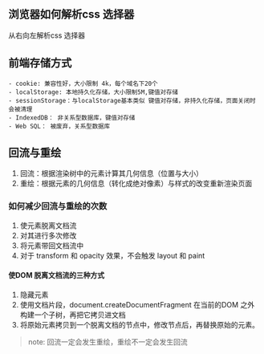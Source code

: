 ## 浏览器如何解析css 选择器
从右向左解析css 选择器

## 前端存储方式
	- cookie: 兼容性好，大小限制 4k，每个域名下20个
	- localStorage: 本地持久化存储，大小限制5M,键值对存储
	- sessionStorage：与localStorage基本类似 键值对存储，非持久化存储，页面关闭时会被清理
	- IndexedDB： 非关系型数据库，键值对存储
	- Web SQL： 被废弃，关系型数据库

## 回流与重绘
1. 回流：根据渲染树中的元素计算其几何信息（位置与大小）
2. 重绘：根据元素的几何信息（转化成绝对像素）与样式的改变重新渲染页面

### 如何减少回流与重绘的次数
1. 使元素脱离文档流
2. 对其进行多次修改
3. 将元素带回文档流中
4. 对于 transform 和 opacity 效果，不会触发 layout 和 paint

#### 使DOM 脱离文档流的三种方式
1. 隐藏元素
2. 使用文档片段，document.createDocumentFragment 在当前的DOM 之外构建一个子树，再把它拷贝进文档
3. 将原始元素拷贝到一个脱离文档的节点中，修改节点后，再替换原始的元素。
> note: 回流一定会发生重绘，重绘不一定会发生回流